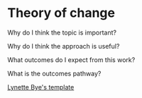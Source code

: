 # Theory of change

Why do I think the topic is important?

Why do I think the approach is useful?

What outcomes do I expect from this work?

What is the outcomes pathway?


[Lynette Bye's template](https://docs.google.com/spreadsheets/d/1gguNOyTR0jIfh_V-chhdgGoiBgWL5_Q3bGtqxqLs2Yg/edit#gid=0)

